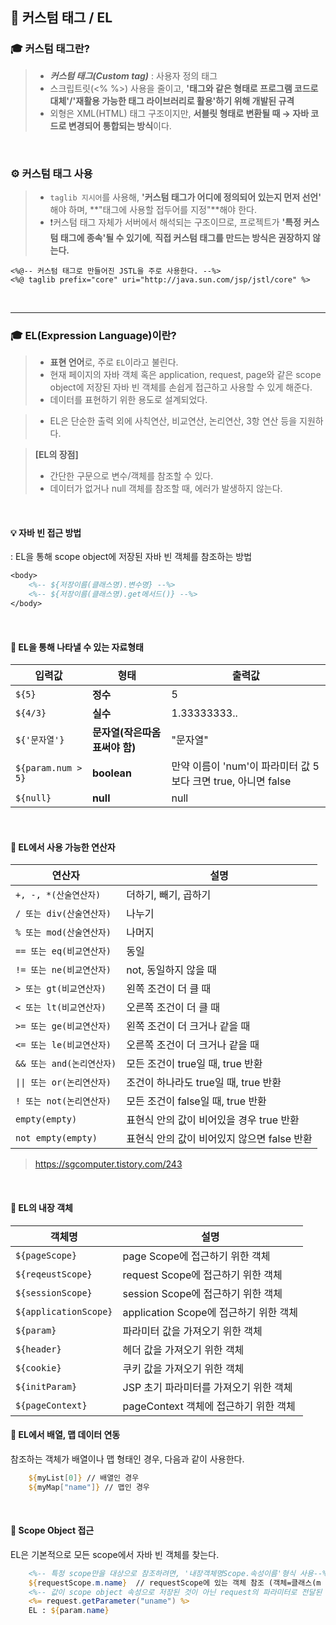 ## 🧐 커스텀 태그 / EL
### 🎓 커스텀 태그란?
>- ***커스텀 태그(Custom tag)*** : 사용자 정의 태그 
> - 스크립트릿(<% %>) 사용을 줄이고, **'태그와 같은 형태로 프로그램 코드로 대체'/'재활용 가능한 태그 라이브러리로 활용'하기 위해 개발된 규격**
> - 외형은 XML(HTML) 태그 구조이지만, **서블릿 형태로 변환될 때 → 자바 코드로 변경되어 통합되는 방식**이다. 

<br/>


### ⚙️ 커스텀 태그 사용 
>- `taglib 지시어`를 사용해, **'커스텀 태그가 어디에 정의되어 있는지 먼저 선언'** 해야 하며, **"태그에 사용할 접두어를 지정"**해야 한다. 
>- ❗커스텀 태그 자체가 서버에서 해석되는 구조이므로, 프로젝트가 **'특정 커스텀 태그에 종속'될 수 있기에**, **직접 커스텀 태그를 만드는 방식은 권장하지 않는다.** 
```
<%@-- 커스텀 태그로 만들어진 JSTL을 주로 사용한다. --%>
<%@ taglib prefix="core" uri="http://java.sun.com/jsp/jstl/core" %>
```

<br>

---

### 🎓 EL(Expression Language)이란?
>- **표현 언어**로, 주로 `EL`이라고 불린다. 
>- 현재 페이지의 자바 객체 혹은 application, request, page와 같은 scope object에 저장된 자바 빈 객체를 손쉽게 접근하고 사용할 수 있게 해준다. 
>- 데이터를 표현하기 위한 용도로 설계되었다. 

>- EL은 단순한 출력 외에 사칙연산, 비교연산, 논리연산, 3항 연산 등을 지원하다. 

> **[EL의 장점]**
>- 간단한 구문으로 변수/객체를 참조할 수 있다.
>- 데이터가 없거나 null 객체를 참조할 때, 에러가 발생하지 않는다.

<br>

#### 💡 자바 빈 접근 방법
: EL을 통해 scope object에 저장된 자바 빈 객체를 참조하는 방법
```jsp
<body>
    <%-- ${저장이름(클래스명).변수명} --%>
    <%-- ${저장이름(클래스명).get메서드()} --%>
</body>
```

<br>

#### 🔩 EL을 통해 나타낼 수 있는 자료형태
| 입력값 | 형태 | 출력값 |
|---|---|---|
| `${5}` | **정수** | 5 |
| `${4/3}` | **실수** | 1.33333333.. |
| `${'문자열'}` | **문자열(작은따옴표써야 함)** |"문자열" |
| `${param.num > 5}` | **boolean** | 만약 이름이 'num'이 파라미터 값 5보다 크면 true, 아니면 false|
| `${null}` | **null** | null |

<br>

#### 🔩 EL에서 사용 가능한 연산자
| 연산자 | 설명 |
|---|---|
| `+, -, *(산술연산자)` | 더하기, 빼기, 곱하기 |
| `/ 또는 div(산술연산자)` | 나누기 |
| `% 또는 mod(산술연산자)` | 나머지 |
| `== 또는 eq(비교연산자)` | 동일 |
| `!= 또는 ne(비교연산자)` | not, 동일하지 않을 때 |
| `> 또는 gt(비교연산자)` | 왼쪽 조건이 더 클 때 |
| `< 또는 lt(비교연산자)` | 오른쪽 조건이 더 클 때 |
| `>= 또는 ge(비교연산자)` | 왼쪽 조건이 더 크거나 같을 때 |
| `<= 또는 le(비교연산자)` | 오른쪽 조건이 더 크거나 같을 때 |
| `&& 또는 and(논리연산자)` | 모든 조건이 true일 때, true 반환|
| `\|\| 또는 or(논리연산자)` | 조건이 하나라도 true일 때, true 반환 |
| `! 또는 not(논리연산자)` | 모든 조건이 false일 때, true 반환 |
| `empty(empty)` | 표현식 안의 값이 비어있을 경우 true 반환 |
| `not empty(empty)` | 표현식 안의 값이 비어있지 않으면 false 반환 |
>https://sgcomputer.tistory.com/243

<br>

#### 🔩 EL의 내장 객체
| 객체명 | 설명 |
|---|---|
| `${pageScope}` | page Scope에 접근하기 위한 객체 |
| `${reqeustScope}` | request Scope에 접근하기 위한 객체 |
| `${sessionScope}` | session Scope에 접근하기 위한 객체 |
| `${applicationScope}` | application Scope에 접근하기 위한 객체 |
| `${param}` | 파라미터 값을 가져오기 위한 객체 |
| `${header}` | 헤더 값을 가져오기 위한 객체 |
| `${cookie}` | 쿠키 값을 가져오기 위한 객체 |
| `${initParam}` | JSP 초기 파라미터를 가져오기 위한 객체 |
| `${pageContext}` | pageContext 객체에 접근하기 위한 객체 |

#### 🔩 EL에서 배열, 맵 데이터 연동
참조하는 객체가 배열이나 맵 형태인 경우, 다음과 같이 사용한다.
```jsp
    ${myList[0]} // 배열인 경우
    ${myMap["name"]} // 맵인 경우
```

<br>

#### 🔩 Scope Object 접근
EL은 기본적으로 모든 scope에서 자바 빈 객체를 찾는다. 
```jsp
    <%-- 특정 scope만을 대상으로 참조하려면, '내장객체명Scope.속성이름'형식 사용--%>
    ${requestScope.m.name}  // requestScope에 있는 객체 참조 (객체=클래스(m 클래스))
    <%-- 값이 scope object 속성으로 저장된 것이 아닌 request의 파라미터로 전달된 값의 경우는 위의 구문 참조 불가.--%>
    <%= request.getParameter("uname") %>
    EL : ${param.name} 
```
